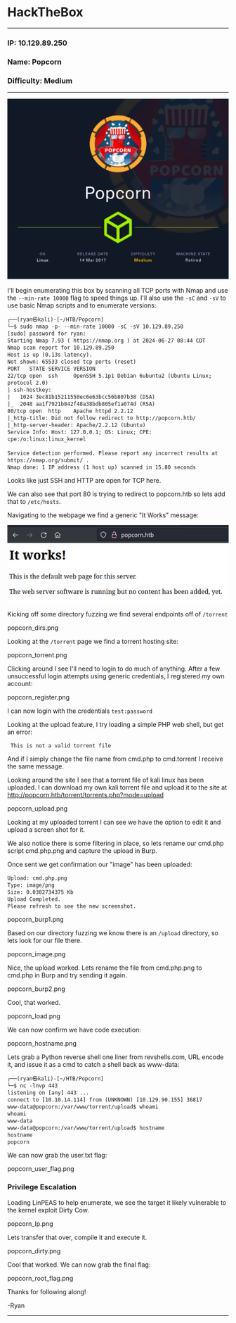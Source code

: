 # HackTheBox
------------------------------------
### IP: 10.129.89.250
### Name: Popcorn
### Difficulty: Medium
--------------------------------------------

![Popcorn.png](../assets/popcorn_assets/Popcorn.png)

I'll begin enumerating this box by scanning all TCP ports with Nmap and use the `--min-rate 10000` flag to speed things up. I'll also use the `-sC` and `-sV` to use basic Nmap scripts and to enumerate versions:

```
┌──(ryan㉿kali)-[~/HTB/Popcorn]
└─$ sudo nmap -p- --min-rate 10000 -sC -sV 10.129.89.250
[sudo] password for ryan: 
Starting Nmap 7.93 ( https://nmap.org ) at 2024-06-27 08:44 CDT
Nmap scan report for 10.129.89.250
Host is up (0.13s latency).
Not shown: 65533 closed tcp ports (reset)
PORT   STATE SERVICE VERSION
22/tcp open  ssh     OpenSSH 5.1p1 Debian 6ubuntu2 (Ubuntu Linux; protocol 2.0)
| ssh-hostkey: 
|   1024 3ec81b15211550ec6e63bcc56b807b38 (DSA)
|_  2048 aa1f7921b842f48a38bdb805ef1a074d (RSA)
80/tcp open  http    Apache httpd 2.2.12
|_http-title: Did not follow redirect to http://popcorn.htb/
|_http-server-header: Apache/2.2.12 (Ubuntu)
Service Info: Host: 127.0.0.1; OS: Linux; CPE: cpe:/o:linux:linux_kernel

Service detection performed. Please report any incorrect results at https://nmap.org/submit/ .
Nmap done: 1 IP address (1 host up) scanned in 15.80 seconds
```

Looks like just SSH and HTTP are open for TCP here. 

We can also see that port 80 is trying to redirect to popcorn.htb so lets add that to `/etc/hosts`.

Navigating to the webpage we find a generic "It Works" message:

![popcorn_site.png](../assets/popcorn_assets/popcorn_site.png)

Kicking off some directory fuzzing we find several endpoints off of `/torrent`

popcorn_dirs.png

Looking at the `/torrent` page we find a torrent hosting site:

popcorn_torrent.png

Clicking around I see I'll need to login to do much of anything. After a few unsuccessful login attempts using generic credentials, I registered my own account:

popcorn_register.png

I can now login with the credentials `test:password`

Looking at the upload feature, I try loading a simple PHP web shell, but get an error:

```
 This is not a valid torrent file
```

And if I simply change the file name from cmd.php to cmd.torrent I receive the same message.

Looking around the site I see that a torrent file of kali linux has been uploaded. I can download my own kali torrent file and upload it to the site at http://popcorn.htb/torrent/torrents.php?mode=upload

popcorn_upload.png

Looking at my uploaded torrent I can see we have the option to edit it and upload a screen shot for it.

We also notice there is some filtering in place, so lets rename our cmd.php script cmd.php.png and capture the upload in Burp.

Once sent we get confirmation our "image" has been uploaded:

```
Upload: cmd.php.png
Type: image/png
Size: 0.0302734375 Kb
Upload Completed.
Please refresh to see the new screenshot.
```

popcorn_burp1.png

Based on our directory fuzzing we know there is an `/upload` directory, so lets look for our file there.

popcorn_image.png

Nice, the upload worked. Lets rename the file from cmd.php.png to cmd.php in Burp and try sending it again. 

popcorn_burp2.png

Cool, that worked.

popcorn_load.png

We can now confirm we have code execution:

popcorn_hostname.png

Lets grab a Python reverse shell one liner from revshells.com, URL encode it, and issue it as a cmd to catch a shell back as www-data:

```
┌──(ryan㉿kali)-[~/HTB/Popcorn]
└─$ nc -lnvp 443
listening on [any] 443 ...
connect to [10.10.14.114] from (UNKNOWN) [10.129.90.155] 36817
www-data@popcorn:/var/www/torrent/upload$ whoami
whoami
www-data
www-data@popcorn:/var/www/torrent/upload$ hostname
hostname
popcorn
```

We can now grab the user.txt flag:

popcorn_user_flag.png

### Privilege Escalation

Loading LinPEAS to help enumerate, we see the target it likely vulnerable to the kernel exploit Dirty Cow.

popcorn_lp.png

Lets transfer that over, compile it and execute it.

popcorn_dirty.png

Cool that worked. We can now grab the final flag:

popcorn_root_flag.png

Thanks for following along!

-Ryan

-------------------------------------------------------
